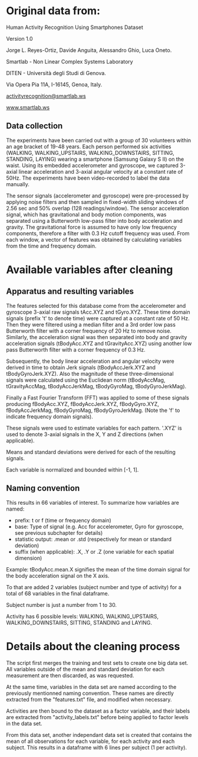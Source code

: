 # Original data from:


Human Activity Recognition Using Smartphones Dataset

Version 1.0

Jorge L. Reyes-Ortiz, Davide Anguita, Alessandro Ghio, Luca Oneto.

Smartlab - Non Linear Complex Systems Laboratory

DITEN - Università degli Studi di Genova.

Via Opera Pia 11A, I-16145, Genoa, Italy.

activityrecognition@smartlab.ws

www.smartlab.ws


## Data collection

The experiments have been carried out with a group of 30 volunteers within an age bracket of 19-48 years. Each person performed six activities (WALKING, WALKING_UPSTAIRS, WALKING_DOWNSTAIRS, SITTING, STANDING, LAYING) wearing a smartphone (Samsung Galaxy S II) on the waist. Using its embedded accelerometer and gyroscope, we captured 3-axial linear acceleration and 3-axial angular velocity at a constant rate of 50Hz. The experiments have been video-recorded to label the data manually.

The sensor signals (accelerometer and gyroscope) were pre-processed by applying noise filters and then sampled in fixed-width sliding windows of 2.56 sec and 50% overlap (128 readings/window). The sensor acceleration signal, which has gravitational and body motion components, was separated using a Butterworth low-pass filter into body acceleration and gravity. The gravitational force is assumed to have only low frequency components, therefore a filter with 0.3 Hz cutoff frequency was used. From each window, a vector of features was obtained by calculating variables from the time and frequency domain.

# Available variables after cleaning

## Apparatus and resulting variables

The features selected for this database come from the accelerometer and gyroscope 3-axial raw signals tAcc.XYZ and tGyro.XYZ. These time domain signals (prefix 't' to denote time) were captured at a constant rate of 50 Hz. Then they were filtered using a median filter and a 3rd order low pass Butterworth filter with a corner frequency of 20 Hz to remove noise. Similarly, the acceleration signal was then separated into body and gravity acceleration signals (tBodyAcc.XYZ and tGravityAcc.XYZ) using another low pass Butterworth filter with a corner frequency of 0.3 Hz. 

Subsequently, the body linear acceleration and angular velocity were derived in time to obtain Jerk signals (tBodyAccJerk.XYZ and tBodyGyroJerk.XYZ). Also the magnitude of these three-dimensional signals were calculated using the Euclidean norm (tBodyAccMag, tGravityAccMag, tBodyAccJerkMag, tBodyGyroMag, tBodyGyroJerkMag). 

Finally a Fast Fourier Transform (FFT) was applied to some of these signals producing fBodyAcc.XYZ, fBodyAccJerk.XYZ, fBodyGyro.XYZ, fBodyAccJerkMag, fBodyGyroMag, fBodyGyroJerkMag. (Note the 'f' to indicate frequency domain signals). 

These signals were used to estimate variables for each pattern. '.XYZ' is used to denote 3-axial signals in the X, Y and Z directions (when applicable).

Means and standard deviations were derived for each of the resulting signals.

Each variable is normalized and bounded within \[-1, 1\].

## Naming convention

This results in 66 variables of interest. To summarize how variables are named:

* prefix: t or f (time or frequency domain)
* base: Type of signal (e.g. Acc for accelerometer, Gyro for gyroscope, see previous subchapter for details)
* statistic output: .mean or .std (respectively for mean or standard deviation)
* suffix (when applicable): .X, .Y or .Z (one variable for each spatial dimension)

Example: tBodyAcc.mean.X signifies the mean of the time domain signal for the body acceleration signal on the X axis.

To that are added 2 variables (subject number and type of activity) for a total of 68 variables in the final dataframe.

Subject number is just a number from 1 to 30.

Activity has 6 possible levels: WALKING, WALKING_UPSTAIRS, WALKING_DOWNSTAIRS, SITTING, STANDING and LAYING.

# Details about the cleaning process

The script first merges the training and test sets to create one big data set. All variables outside of the mean and standard deviation for each measurement are then discarded, as was requested.

At the same time, variables in the data set are named according to the previously mentionned naming convention. These names are directly extracted from the "features.txt" file, and modified when necessary.

Activities are then bound to the dataset as a factor variable, and their labels are extracted from "activity_labels.txt" before being applied to factor levels in the data set.

From this data set, another independant data set is created that contains the mean of all observations for each variable, for each activity and each subject. This results in a dataframe with 6 lines per subject (1 per activity).